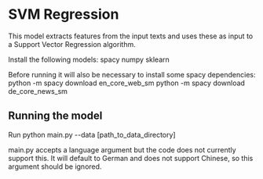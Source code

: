# SVM Regression

This model extracts features from the input texts and uses these as input
to a Support Vector Regression algorithm.

Install the following models:
spacy
numpy
sklearn


Before running it will also be necessary to install some spacy dependencies:
python -m spacy download en_core_web_sm
python -m spacy download de_core_news_sm


## Running the model
Run python main.py --data [path_to_data_directory]


main.py accepts a language argument but the code does not currently support this.
It will default to German and does not support Chinese, so this argument should
be ignored.
